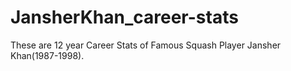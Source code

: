 # JansherKhan_career-stats
These are 12 year Career Stats of Famous Squash Player Jansher Khan(1987-1998).
